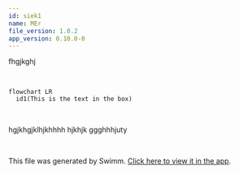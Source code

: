 ```yaml
---
id: siek1
name: MEr
file_version: 1.0.2
app_version: 0.10.0-0
---
```


fhgjkghj

<br/>

<!--MERMAID {width:100}-->
```mermaid
flowchart LR
  id1(This is the text in the box)
```
<!--MCONTENT {content: flowchart LR
  id1(This is the text in the box)

} --->

<br/>

hgjkhgjklhjkhhhh hjkhjk ggghhhjuty




<br/>

This file was generated by Swimm. [Click here to view it in the app](http://localhost:5001/repos/ls4DA2fLasmQuEbT4ipw/docs/siek1).